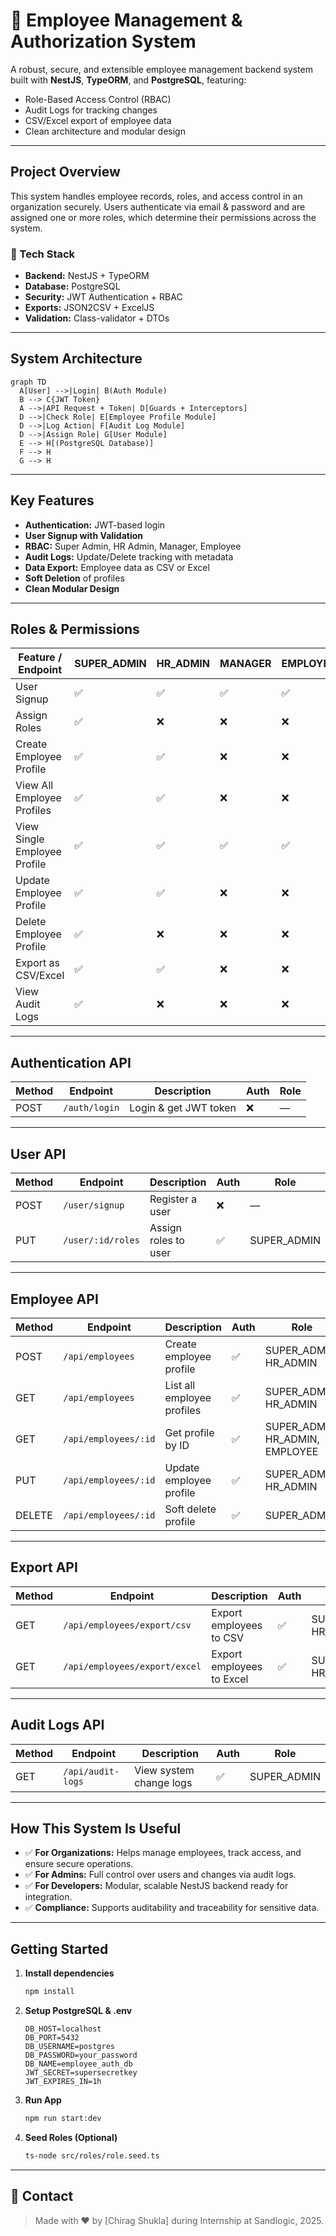 # 👥 Employee Management & Authorization System

A robust, secure, and extensible employee management backend system built with **NestJS**, **TypeORM**, and **PostgreSQL**, featuring:

-  Role-Based Access Control (RBAC)
-  Audit Logs for tracking changes
-  CSV/Excel export of employee data
-  Clean architecture and modular design

---

##  Project Overview

This system handles employee records, roles, and access control in an organization securely. Users authenticate via email & password and are assigned one or more roles, which determine their permissions across the system.

### 🔧 Tech Stack
- **Backend:** NestJS + TypeORM
- **Database:** PostgreSQL
- **Security:** JWT Authentication + RBAC
- **Exports:** JSON2CSV + ExcelJS
- **Validation:** Class-validator + DTOs

---

##  System Architecture

```mermaid
graph TD
  A[User] -->|Login| B(Auth Module)
  B --> C{JWT Token}
  A -->|API Request + Token| D[Guards + Interceptors]
  D -->|Check Role| E[Employee Profile Module]
  D -->|Log Action| F[Audit Log Module]
  D -->|Assign Role| G[User Module]
  E --> H[(PostgreSQL Database)]
  F --> H
  G --> H
```

---

##  Key Features

-  **Authentication:** JWT-based login
-  **User Signup with Validation**
-  **RBAC:** Super Admin, HR Admin, Manager, Employee
-  **Audit Logs:** Update/Delete tracking with metadata
-  **Data Export:** Employee data as CSV or Excel
-  **Soft Deletion** of profiles
-  **Clean Modular Design**

---

##  Roles & Permissions

| Feature / Endpoint                  | SUPER_ADMIN | HR_ADMIN | MANAGER | EMPLOYEE |
|------------------------------------|-------------|----------|---------|----------|
| User Signup                         | ✅          | ✅       | ✅      | ✅       |
| Assign Roles                        | ✅          | ❌       | ❌      | ❌       |
| Create Employee Profile             | ✅          | ✅       | ❌      | ❌       |
| View All Employee Profiles          | ✅          | ✅       | ❌      | ❌       |
| View Single Employee Profile        | ✅          | ✅       | ✅      | ✅       |
| Update Employee Profile             | ✅          | ✅       | ❌      | ❌       |
| Delete Employee Profile             | ✅          | ❌       | ❌      | ❌       |
| Export as CSV/Excel                 | ✅          | ✅       | ❌      | ❌       |
| View Audit Logs                     | ✅          | ❌       | ❌      | ❌       |

---

##  Authentication API

| Method | Endpoint            | Description               | Auth | Role |
|--------|---------------------|---------------------------|------|------|
| POST   | `/auth/login`       | Login & get JWT token     | ❌   | —    |

---

##  User API

| Method | Endpoint              | Description                  | Auth | Role          |
|--------|-----------------------|------------------------------|------|---------------|
| POST   | `/user/signup`        | Register a user              | ❌   | —             |
| PUT    | `/user/:id/roles`     | Assign roles to user         | ✅   | SUPER_ADMIN   |

---

##  Employee API

| Method | Endpoint                       | Description                        | Auth | Role                          |
|--------|--------------------------------|------------------------------------|------|-------------------------------|
| POST   | `/api/employees`              | Create employee profile            | ✅   | SUPER_ADMIN, HR_ADMIN         |
| GET    | `/api/employees`              | List all employee profiles         | ✅   | SUPER_ADMIN, HR_ADMIN         |
| GET    | `/api/employees/:id`          | Get profile by ID                  | ✅   | SUPER_ADMIN, HR_ADMIN, EMPLOYEE |
| PUT    | `/api/employees/:id`          | Update employee profile            | ✅   | SUPER_ADMIN, HR_ADMIN         |
| DELETE | `/api/employees/:id`          | Soft delete profile                | ✅   | SUPER_ADMIN                   |

---

##  Export API

| Method | Endpoint                           | Description                    | Auth | Role                    |
|--------|------------------------------------|--------------------------------|------|--------------------------|
| GET    | `/api/employees/export/csv`        | Export employees to CSV        | ✅   | SUPER_ADMIN, HR_ADMIN   |
| GET    | `/api/employees/export/excel`      | Export employees to Excel      | ✅   | SUPER_ADMIN, HR_ADMIN   |

---

##  Audit Logs API

| Method | Endpoint               | Description                | Auth | Role        |
|--------|------------------------|----------------------------|------|-------------|
| GET    | `/api/audit-logs`      | View system change logs    | ✅   | SUPER_ADMIN |

---

##  How This System Is Useful

- ✅ **For Organizations:** Helps manage employees, track access, and ensure secure operations.
- ✅ **For Admins:** Full control over users and changes via audit logs.
- ✅ **For Developers:** Modular, scalable NestJS backend ready for integration.
- ✅ **Compliance:** Supports auditability and traceability for sensitive data.

---

##  Getting Started

1. **Install dependencies**
   ```bash
   npm install
   ```

2. **Setup PostgreSQL & .env**
   ```env
   DB_HOST=localhost
   DB_PORT=5432
   DB_USERNAME=postgres
   DB_PASSWORD=your_password
   DB_NAME=employee_auth_db
   JWT_SECRET=supersecretkey
   JWT_EXPIRES_IN=1h
   ```

3. **Run App**
   ```bash
   npm run start:dev
   ```

4. **Seed Roles (Optional)**
   ```bash
   ts-node src/roles/role.seed.ts
   ```

---

## 📧 Contact

> Made with ❤️ by [Chirag Shukla] during Internship at Sandlogic, 2025.

